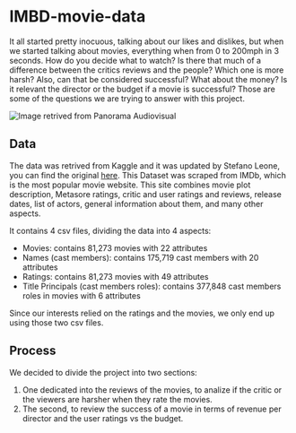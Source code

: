 # IMBD-movie-data

It all started pretty inocuous, talking about our likes and dislikes, but when we started talking about movies, everything when from 0 to 200mph in 3 seconds. How do you decide what to watch? Is there that much of a difference between the critics reviews and the people? Which one is more harsh? Also, can that be considered successful? What about the money? Is it relevant the director or the budget if a movie is successful? Those are some of the questions we are trying to answer with this project.

![Image retrived from Panorama Audiovisual](https://www.panoramaaudiovisual.com/wp-content/uploads/2019/06/IMDB.jpg)

## Data

The data was retrived from Kaggle and it was updated by Stefano Leone, you can find the original [here](https://www.kaggle.com/stefanoleone992/imdb-extensive-dataset). This Dataset was scraped from IMDb, which is the most popular movie website. This site combines movie plot description, Metasore ratings, critic and user ratings and reviews, release dates, list of actors, general information about them, and many other aspects.

It contains 4 csv files, dividing the data into 4 aspects:

* Movies: contains 81,273 movies with 22 attributes
* Names (cast members): contains 175,719 cast members with 20 attributes
* Ratings: contains 81,273 movies with 49 attributes
* Title Principals (cast members roles): contains 377,848 cast members roles in movies with 6 attributes

Since our interests relied on the ratings and the movies, we only end up using those two csv files. 

## Process

We decided to divide the project into two sections: 
1. One dedicated into the reviews of the movies, to analize if the critic or the viewers are harsher when they rate the movies.
2. The second, to review the success of a movie in terms of revenue per director and the user ratings vs the budget. 
